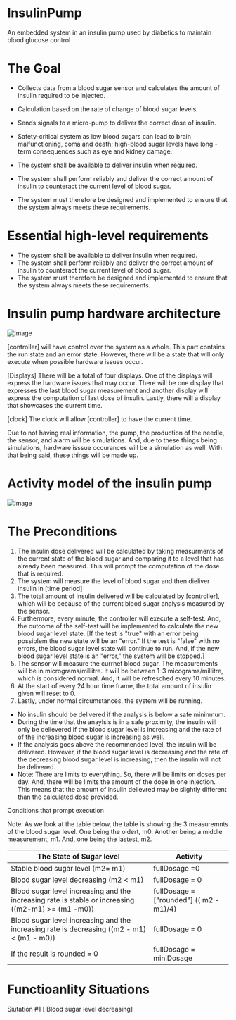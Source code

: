 # InsulinPump
An embedded system in an insulin pump used by diabetics to maintain blood glucose control

# The Goal
 - Collects data from a blood sugar sensor and calculates the amount of insulin required to be injected. 
 - Calculation based on the rate of change of blood sugar levels.
 - Sends signals to a micro-pump to deliver the correct dose of insulin.
 - Safety-critical system as low blood sugars can lead to brain malfunctioning, coma and death; high-blood sugar levels have long - term consequences such as eye and kidney damage.

 - The system shall be available to deliver insulin when required.
 - The system shall perform reliably and deliver the correct amount of insulin to counteract the current level of blood sugar.
 - The system must therefore be designed and implemented to ensure that the system always meets these requirements.
 
 # Essential high-level requirements
 - The system shall be available to deliver insulin when required.
 - The system shall perform reliably and deliver the correct amount of insulin to counteract the current level of blood sugar.
 - The system must therefore be designed and implemented to ensure that the system always meets these requirements.
 
 # Insulin pump hardware architecture
 ![image](https://user-images.githubusercontent.com/124085275/215911205-bc0f688b-8913-4fc8-bfb0-39a962143486.png)
 
  [controller] will have control over the system as a whole. This part contains the run state and an error state. However, there will be a state that will only execute when possible hardware issues occur.
 
 [Displays] There will be a total of four displays. One of the displays will express the hardware issues that may occur. There will be one display that expresses the last blood sugar measurement and another display will express the computation of last dose of insulin. Lastly, there will a display that showcases the current time.
 
 [clock] The clock will allow [controller] to have the current time.
 
 Due to not having real information, the pump, the production of the needle, the sensor, and alarm will be simulations. And, due to these things being simulations, hardware isssue occurances will be a simulation as well. With that being said, these things will be made up.
 
 # Activity model of the insulin pump
 ![image](https://user-images.githubusercontent.com/124085275/217400185-274591ca-3bcc-4d04-8150-dde1a960b1f0.png)
 
 # The Preconditions
 
 1. The insulin dose delivered will be calculated by taking measurments of the current state of the blood sugar and comparing it to a level that has already been measured. This will prompt the computation of the dose that is required.
 2. The system will measure the level of blood sugar and then dieliver insulin in [time period]
 3. The total amount of insulin delivered will be calculated by [controller], which will be because of the current blood sugar analysis measured by the sensor.
 4. Furthermore, every minute, the controller will execute a self-test. And, the outcome of the self-test will be implemented to calculate the new blood sugar level state. [If the test is "true" with an error being possiblem the new state will be an "error." If the test is "false" with no errors, the blood sugar level state will continue to run. And, if the new blood sugar level state is an "error," the system will be stopped.]
 5. The sensor will measure the currnet blood sugar. The measurements will be in micrograms/millitre. It will be between 1-3 micograms/millitre, which is considered normal. And, it will be refresched every 10 minutes.
 6. At the start of every 24 hour time frame, the total amount of insulin given will reset to 0.
 7. Lastly, under normal circumstances, the system will be running.
 
  - No insulin should be delivered if the analysis is below a safe mininmum.
  - During the time that the anaylsis is in a safe proximity, the insulin will only be delievered if the blood sugar level is increasing and the rate of of the increasing blood sugar is increasing as well.
  - If the analysis goes above the recommended level, the insulin will be delivered. However, if the blood sugar level is decreasing and the rate of the decreasing blood sugar level is increasing, then the insulin will not be delivered.
  - Note: There are limits to everything. So, there will be limits on doses per day. And, there will be limits the amount of the dose in one injection. This means that the amount of insulin delievred may be slightly different than the calculated dose provided.
  
  Conditions that prompt execution
  
  Note: As we look at the table below, the table is showing the 3 measuremnts of the blood sugar level. One being the oldert, m0. Another being a middle measurement, m1. And, one being the lastest, m2.
  
  |The State of Sugar level |                                                                         Activity    |                                                                
  |-------------------------| ------------------------------------------------------------------------------------|   
  | Stable blood sugar level (m2= m1)     |                                                              fullDosage =0  
  |Blood sugar level decreasing (m2 < m1) |                                                              fullDosage = 0 
  |Blood sugar level increasing and the increasing rate is stable or increasing ((m2-m1) >= (m1 -m0)) |  fullDosage = ["rounded"] (( m2 - m1)/4)
  |Blood sugar level increasing and the increasing rate is decreasing ((m2 - m1) < (m1 - m0)) |          fullDosage = 0
  |If the result is rounded = 0 |                                                                        fullDosage = miniDosage

  # Functioanlity Situations
  
  Siutation #1 [ Blood sugar level decreasing]
  
  




  

  
 
 


